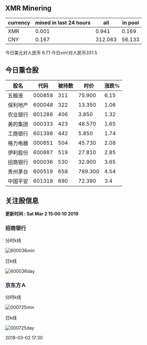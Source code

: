 ## XMR Minering

|currency|mined in last 24 hours|all|in pool|
|---|---|---|---|
|XMR|0.001|0.941|0.169|
|CNY|0.167|312.083|56.133|

今日美元对人民币 6.71	今日xmr对人民币331.5


## 今日重仓股 

|股名|代码|被持数|时价|涨跌%|
|---|---|---|---|---|
|五粮液|000858|311|75.900|6.15|
|保利地产|600048|322|13.350|1.06|
|农业银行|601288|406|3.850|1.32|
|美的集团|000333|423|48.570|1.65|
|工商银行|601398|442|5.850|1.74|
|格力电器|000651|504|45.730|2.08|
|伊利股份|600887|519|27.810|2.85|
|招商银行|600036|530|32.900|3.65|
|贵州茅台|600519|658|789.300|4.54|
|中国平安|601318|690|72.390|3.4|

## 关注股信息
**更新时间 : Sat Mar  2 15:00:10 2019**
### 招商银行 
分时k线

![600036min](http://image.sinajs.cn/newchart/min/n/sh600036.gif)

日k线

![600036day](http://image.sinajs.cn/newchart/daily/n/sh600036.gif)

### 京东方Ａ 
分时k线

![000725min](http://image.sinajs.cn/newchart/min/n/sz000725.gif)

日k线

![000725day](http://image.sinajs.cn/newchart/daily/n/sz000725.gif)

2019-03-02 17:30